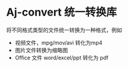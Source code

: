# Aj-convert 统一转换库
将不同格式类型的文件统一转换为一种格式，例如

- 视频文件，mpg/mov/avi 转化为mp4
- 图片文件转换为缩略图
- Office 文件 word/excel/ppt 转化为 pdf
